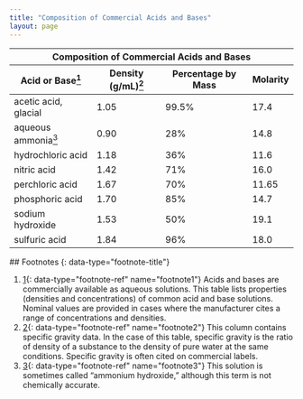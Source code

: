 ```yaml
---
title: "Composition of Commercial Acids and Bases"
layout: page
---
```



<table summary="A table titled &#x201C;Composition of Commercial Acids and Bases&#x201D; has four columns titled &#x201C;Acid or Base,&#x201D; &#x201C;Density (g/mL),&#x201D; &#x201C;Percentage by Mass,&#x201D; and &#x201C;Molarity.&#x201D; For acetic acid, glacial, the density is 1.05, the percentage by mass is 99.5, and the molarity is 17.4. For aqueous ammonia, the density is 0.90, the percentage by mass is 28, and the molarity is 14.8. For hydrochloric acid, the density is 1.18, the percentage by mass is 36, and the molarity is 11.6. For nitric acid, the density is 1.42, the percentage by mass is 71, and the molarity is 16.0. For perchloric acid, the density is 1.67, the percentage by mass is 70, and the molarity is 11.65. For phosphoric acid, the density is 1.70, the percentage by mass is 85, and the molarity is 14.7. For sodium hydroxide, the density is 1.53, the percentage by mass is 50, and the molarity is 19.1. For sulfuric acid, the density is 1.84, the percentage by mass is 96, and the molarity is 18.0." class="span-all"><thead>
<tr valign="middle">
<th colspan="4">Composition of Commercial Acids and Bases</th>
</tr>
<tr valign="middle">
<th data-align="left">Acid or Base<a data-type="footnote-number" name="footnote-ref1" href="#footnote1"><sup>1</sup></a></th>
<th data-align="left">Density (g/mL)<a data-type="footnote-number" name="footnote-ref2" href="#footnote2"><sup>2</sup></a></th>
<th data-align="left">Percentage by Mass</th>
<th data-align="left">Molarity</th>
</tr>
</thead><tbody>
<tr valign="middle">
<td data-align="left">acetic acid, glacial</td>
<td data-align="left">1.05</td>
<td data-align="left">99.5%</td>
<td data-align="left">17.4</td>
</tr>
<tr valign="middle">
<td data-align="left">aqueous ammonia<a data-type="footnote-number" name="footnote-ref3" href="#footnote3"><sup>3</sup></a></td>
<td data-align="left">0.90</td>
<td data-align="left">28%</td>
<td data-align="left">14.8</td>
</tr>
<tr valign="middle">
<td data-align="left">hydrochloric acid</td>
<td data-align="left">1.18</td>
<td data-align="left">36%</td>
<td data-align="left">11.6</td>
</tr>
<tr valign="middle">
<td data-align="left">nitric acid</td>
<td data-align="left">1.42</td>
<td data-align="left">71%</td>
<td data-align="left">16.0</td>
</tr>
<tr valign="middle">
<td data-align="left">perchloric acid</td>
<td data-align="left">1.67</td>
<td data-align="left">70%</td>
<td data-align="left">11.65</td>
</tr>
<tr valign="middle">
<td data-align="left">phosphoric acid</td>
<td data-align="left">1.70</td>
<td data-align="left">85%</td>
<td data-align="left">14.7</td>
</tr>
<tr valign="middle">
<td data-align="left">sodium hydroxide</td>
<td data-align="left">1.53</td>
<td data-align="left">50%</td>
<td data-align="left">19.1</td>
</tr>
<tr valign="middle">
<td data-align="left">sulfuric acid</td>
<td data-align="left">1.84</td>
<td data-align="left">96%</td>
<td data-align="left">18.0</td>
</tr>
</tbody></table>

<div data-type="footnote-refs" markdown="1">
## Footnotes
{: data-type="footnote-title"}

1.  [1](#footnote-ref1){: data-type="footnote-ref" name="footnote1"} Acids and bases are commercially available as aqueous solutions. This table lists properties (densities and concentrations) of common acid and base solutions. Nominal values are provided in cases where the manufacturer cites a range of concentrations and densities.
2.  [2](#footnote-ref2){: data-type="footnote-ref" name="footnote2"} This column contains specific gravity data. In the case of this table, specific gravity is the ratio of density of a substance to the density of pure water at the same conditions. Specific gravity is often cited on commercial labels.
3.  [3](#footnote-ref3){: data-type="footnote-ref" name="footnote3"} This solution is sometimes called “ammonium hydroxide,” although this term is not chemically accurate.

</div>


